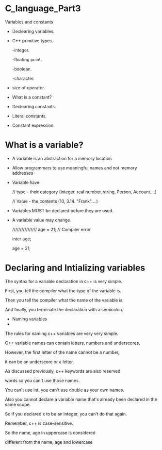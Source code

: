 # C_language_Part3

 Variables and constants

* Declearing variables.

* C++ primitive types.

  -integer.

  -floating point.

  -boolean.

  -character.

* size of operator.

* What is a constant?

* Declearing constants.

* Literal constants.

* Constant expression.

# What is a variable?

* A variable is an abstraction for a memory location

* Allow programmers to use meaningful names and not memory addresses

* Variable have

    // type - their category (integer, real number, string, Person, Account....)
  
    // Value - the contents (10, 3.14. "Frank"....)

* Variables MUST be declared before they are used.

* A variable value may change.

  //////////////// age = 21;           // Compiler error


  inter age;

  age = 21;

# Declaring and Intializing variables

The syntax for a variable declaration in c++ is very simple.

First, you tell the compiler what the type of the variable is.

Then you tell the compiler what the name of the variable is.

And finally, you terminate the declaration with a semicolon.

* Naming variables
* 
The rules for naming c++ variables are very very simple.

C++ variable names can contain letters, numbers and underscores.

However, the first letter of the name cannot be a number,

it can be an underscore or a letter.

As discussed previously, c++ keywords are also reserved

words so you can't use those names.

You can't use int, you can't use double as your own names.

Also you cannot declare a variable name that's already been declared in the same scope.

So if you declared x to be an integer, you can't do that again.

Remember, c++ is case-sensitive.

So the name, age in uppercase is considered

different from the name, age and lowercase
  
